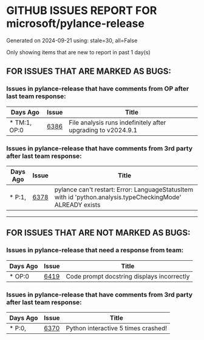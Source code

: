 
# GITHUB ISSUES REPORT FOR microsoft/pylance-release


Generated on 2024-09-21 using: stale=30, all=False


Only showing items that are new to report in past 1 day(s)


## FOR ISSUES THAT ARE MARKED AS BUGS:


### Issues in pylance-release that have comments from OP after last team response:

| Days Ago | Issue | Title |
| --- | --- | --- |
 | \* TM:1, OP:0  |[6386](https://github.com/microsoft/pylance-release/issues/6386 "File analysis runs indefinitely after upgrading to v2024.9.1")  |File analysis runs indefinitely after upgrading to v2024.9.1 |

### Issues in pylance-release that have comments from 3rd party after last team response:

| Days Ago | Issue | Title |
| --- | --- | --- |
 | \* P:1,  |[6378](https://github.com/microsoft/pylance-release/issues/6378 "pylance can't restart: Error: LanguageStatusItem with id 'python.analysis.typeCheckingMode' ALREADY exists")  |pylance can't restart: Error: LanguageStatusItem with id 'python.analysis.typeCheckingMode' ALREADY exists |

---

## FOR ISSUES THAT ARE NOT MARKED AS BUGS:


### Issues in pylance-release that need a response from team:

| Days Ago | Issue | Title |
| --- | --- | --- |
 | \* OP:0  |[6419](https://github.com/microsoft/pylance-release/issues/6419 "Code prompt docstring displays incorrectly")  |Code prompt docstring displays incorrectly |

### Issues in pylance-release that have comments from 3rd party after last team response:

| Days Ago | Issue | Title |
| --- | --- | --- |
 | \* P:0,  |[6370](https://github.com/microsoft/pylance-release/issues/6370 "Python interactive 5 times crashed!")  |Python interactive 5 times crashed! |




















